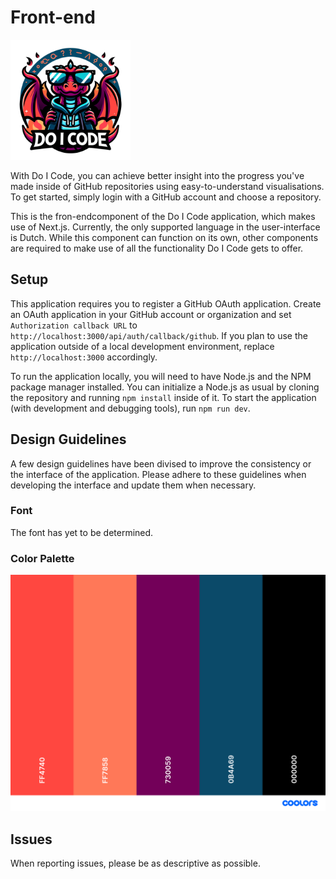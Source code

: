 # Front-end
<img height="192" width="192" src="./public/logo.png">

With Do I Code, you can achieve better insight into the progress you've made inside of GitHub repositories using easy-to-understand visualisations. To get started, simply login with a GitHub account and choose a repository.

This is the fron-endcomponent of the Do I Code application, which makes use of Next.js. Currently, the only supported language in the user-interface is Dutch. While this component can function on its own, other components are required to make use of all the functionality Do I Code gets to offer.

## Setup
This application requires you to register a GitHub OAuth application. Create an OAuth application in your GitHub account or organization and set `Authorization callback URL` to `http://localhost:3000/api/auth/callback/github`. If you plan to use the application outside of a local development environment, replace `http://localhost:3000` accordingly.

To run the application locally, you will need to have Node.js and the NPM package manager installed. You can initialize a Node.js as usual by cloning the repository and running `npm install` inside of it. To start the application (with development and debugging tools), run `npm run dev`.

## Design Guidelines
A few design guidelines have been divised to improve the consistency or the interface of the application. Please adhere to these guidelines when developing the interface and update them when necessary.

### Font
The font has yet to be determined.

### Color Palette
[![Color Palette](./public/palette.png)](./public/palette.pdf)

## Issues
When reporting issues, please be as descriptive as possible.